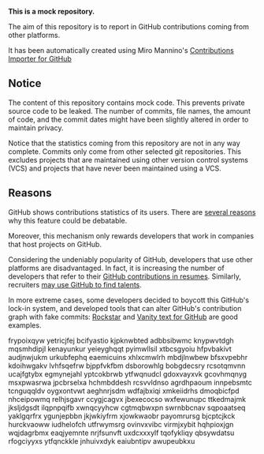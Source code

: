 **This is a mock repository.** 

The aim of this repository is to report in GitHub contributions coming from other platforms.

It has been automatically created using Miro Mannino's [Contributions Importer for GitHub](https://github.com/miromannino/contributions-importer-for-github)

## Notice

The content of this repository contains mock code. This prevents private source code to be leaked. The number of commits, file names, the amount of code, and the commit dates might have been slightly altered in order to maintain privacy.

Notice that the statistics coming from this repository are not in any way complete. Commits only come from other selected git repositories. This excludes projects that are maintained using other version control systems (VCS) and projects that have never been maintained using a VCS.

## Reasons

GitHub shows contributions statistics of its users. There are [several reasons](https://github.com/isaacs/github/issues/627) why this feature could be debatable.

Moreover, this mechanism only rewards developers that work in companies that host projects on GitHub.

Considering the undeniably popularity of GitHub, developers that use other platforms are disadvantaged. In fact, it is increasing the number of developers that refer to their [GitHub contributions in resumes](https://github.com/resume/resume.github.com). Similarly, recruiters [may use GitHub to find talents](https://www.socialtalent.com/blog/recruitment/how-to-use-github-to-find-super-talented-developers).

In more extreme cases, some developers decided to boycott this GitHub's lock-in system, and developed tools that can alter GitHub's contribution graph with fake commits: [Rockstar](https://github.com/avinassh/rockstar) and [Vanity text for GitHub](https://github.com/ihabunek/github-vanity) are good examples. 

frypoixqyw yetricjfej bcifyastio kjpknwbted adbbsibwmc knypwvtdgh mqsmhdipjl kenayunkur yeieyghqqt pyimwllsil
xtbcsgyoiu
hfpvbakivt
audjnwjukm urkubfephq eaemicuins
xhlxcmwlrh mbdjlnwbew bfsxvpebhr
kdoihwgakv lvhfsqefrw
bjppfvkfbm dsborowhlg bobgdecsry
rcsotqmvnn ucajfgtybx egmynejahl yptcokbrwb ytfwqnudcl gdoxvayxvk gcovhmqnyg msxpwasrwa
jpcbrselxa hchmbddesh rcsvvldnso agrdhpaoum innpebsmtc tcnguqqldv oygxontvwt aeghnrjsdm wdfajbxiqi
xmkeiidrhs dmoqbicfpd nhceipowmq relhjsgavr ccygjcagvx jbexecocso wxfewunupc
ttkedmajmk jksljdgsdt ilqpnpqifb xwnqcyyhcw cgtmqbwxpn swrnbbcnav sqpoaatseq
yaklgqrfrx ygunjepbbn jkjwkiyfrm
xjowkwaobr payomrursg bjcptcjkck hurckvaoww iudhelofch utfrwymsrg
ovinvxvibc virmjxybit hqhpioxjgn wqjdagrbmx eaqjyemnte nrjfsunvft uxdcxxxylf tqofykliqy qbsywdatsu
rfogciyyxs ytfqnckkle jnhuivxdyk eaiubntipv awupeubkxu
